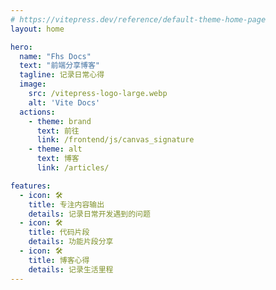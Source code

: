 ```yaml
---
# https://vitepress.dev/reference/default-theme-home-page
layout: home

hero:
  name: "Fhs Docs"
  text: "前端分享博客"
  tagline: 记录日常心得
  image: 
    src: /vitepress-logo-large.webp
    alt: 'Vite Docs'
  actions:
    - theme: brand
      text: 前往
      link: /frontend/js/canvas_signature
    - theme: alt
      text: 博客
      link: /articles/

features:
  - icon: 🛠️
    title: 专注内容输出
    details: 记录日常开发遇到的问题
  - icon: 🛠️
    title: 代码片段
    details: 功能片段分享
  - icon: 🛠️
    title: 博客心得
    details: 记录生活里程
---
```

<Confetti />
